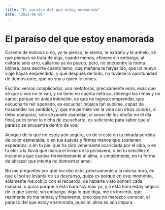 ```yaml
---
title: "El paraíso del que estoy enamorada"
date: "2021-06-08"
---
```


# El paraíso del que estoy enamorada

Carente de motivos o no,
yo te pienso, te siento,
te extraño y te anhelo,
sé que piensas se trata de algo,
cuanto menos, efímero
sin embargo, al evitarte solo erro,
callarme ya no puedo, pero,
no encuentro la forma idónea,
para decirte cuanto temo,
que mañana te hayas ido,
que un nuevo viaje hayas emprendido,
y que después de todo,
no tuviese la oportunidad de demostrarte,
que no soy a quien le temes.

Escribo versos complicados,
uso metáforas, precisamente esas,
esas que sé que a vos no te van,
y no tomo en cuenta métrica,
detengo las rimas y no canto,
porque mi única intención,
es que no logres comprender,
que escucharte reír apenado,
es escuchar música tan sublime,
capaz de trascender los sentidos, y,
que me permite ver la vida con otros colores,
si debo comparar, solo se puede asemejar,
al sonar de los shofar en el día final,
pues tener la dicha de escucharte,
es suficiente para saber
que el paraíso se encuentra dentro de vos.

Aunque de lo que no estoy aún segura,
es de si está en tu mirada perdida de color esmeralda,
o en tus suaves y firmes manos que sostienen esperanza,
o en tu piel que ha sido vehemente acariciada por el alba,
o en tu olor a la lluvia que marca el inicio de la primavera,
o en tu sencillez e inocencia que cautiva fervientemente al alma,
o simplemente, en tu forma de abrazar que intenta no demostrar amar.

No me preguntes por qué escribo esto,
precisamente a la misma hora,
en que el sol se levanta de su descanso,
quizá es porque en este momento,
solamente me cobijo con el recuerdo,
de haberte visto sonreír cada mañana,
o quizá porque a esta hora soy más yo,
y a esta hora estoy segura de lo que siento,
sin embargo, diga lo que diga, me es incierto,
que realmente no me temas,
y finalmente, creo que no merezco conocer,
el paraíso del que estoy enamorada,
pues mi alma es aún impura.